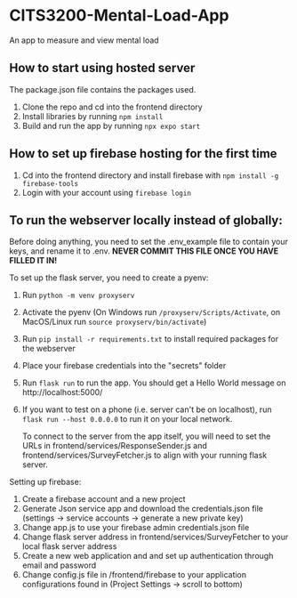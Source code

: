 # CITS3200-Mental-Load-App  

An app to measure and view mental load  

## How to start using hosted server
The package.json file contains the packages used. 

1. Clone the repo and cd into the frontend directory  
2. Install libraries by running `npm install`  
3. Build and run the app by running `npx expo start`  

## How to set up firebase hosting for the first time
1. Cd into the frontend directory and install firebase with `npm install -g firebase-tools`
2. Login with your account using `firebase login`


## To run the webserver locally instead of globally:
Before doing anything, you need to set the .env_example file to contain your keys, and rename it to .env. **NEVER COMMIT THIS FILE ONCE YOU HAVE FILLED IT IN!**

To set up the flask server, you need to create a pyenv:

1. Run `python -m venv proxyserv`
2. Activate the pyenv (On Windows run `/proxyserv/Scripts/Activate`, on MacOS/Linux run `source proxyserv/bin/activate`)
3. Run `pip install -r requirements.txt` to install required packages for the webserver
4. Place your firebase credentials into the "secrets" folder
5. Run `flask run` to run the app. You should get a Hello World message on http://localhost:5000/
6. If you want to test on a phone (i.e. server can't be on localhost), run `flask run --host 0.0.0.0` to run it on your local network.

      To connect to the server from the app itself, you will need to set the URLs in frontend/services/ResponseSender.js and frontend/services/SurveyFetcher.js to align with your running flask server.

Setting up firebase:

1. Create a firebase account and a new project
2. Generate Json service app and download the credentials.json file (settings -> service accounts -> generate a new private key)
3. Change app.js to use your firebase admin credentials.json file
4. Change flask server address in frontend/services/SurveyFetcher to your local flask server address
5. Create a new web application and and set up authentication through email and password
6. Change config.js file in /frontend/firebase to your application configurations found in (Project Settings -> scroll to bottom)